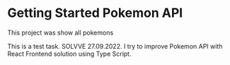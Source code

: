 # Getting Started Pokemon API

This project was show all pokemons

This is a test task. SOLVVE 27.09.2022.
I try to improve Pokemon API with React Frontend solution
using Type Script.
